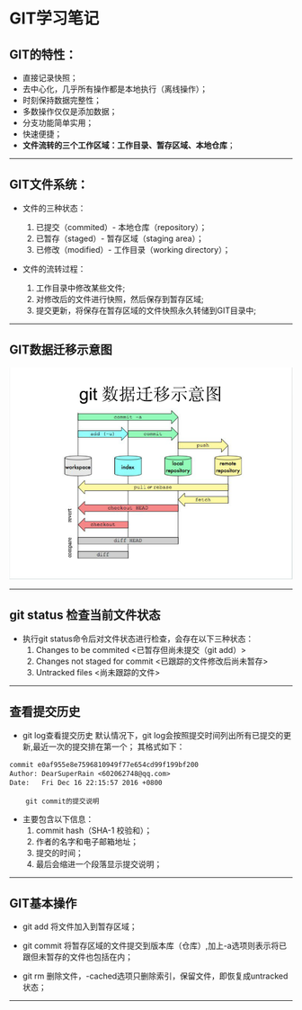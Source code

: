 # **GIT学习笔记**

## **GIT的特性**：
* 直接记录快照；
* 去中心化，几乎所有操作都是本地执行（离线操作）；
* 时刻保持数据完整性；
* 多数操作仅仅是添加数据；
* 分支功能简单实用；
* 快速便捷；
* **文件流转的三个工作区域：工作目录、暂存区域、本地仓库**；

***
## **GIT文件系统**：
* 文件的三种状态：
    1. 已提交（commited）- 本地仓库（repository）；
    2. 已暂存（staged）- 暂存区域（staging area）；
    3. 已修改（modified）- 工作目录（working directory）；

* 文件的流转过程：
    1. 工作目录中修改某些文件;
    2. 对修改后的文件进行快照，然后保存到暂存区域;
    3. 提交更新，将保存在暂存区域的文件快照永久转储到GIT目录中;

***
## **GIT数据迁移示意图**
![GIT数据迁移示意图](GIT.png)

***
## **git status 检查当前文件状态**
* 执行git status命令后对文件状态进行检查，会存在以下三种状态：
    1. Changes to be commited       <已暂存但尚未提交（git add）>
    2. Changes not staged for commit        <已跟踪的文件修改后尚未暂存>
    3. Untracked files      <尚未跟踪的文件>

***
## **查看提交历史**
* git log查看提交历史
默认情况下，git log会按照提交时间列出所有已提交的更新,最近一次的提交排在第一个；
其格式如下：
``` 
commit e0af955e8e7596810949f77e654cd99f199bf200
Author: DearSuperRain <602062748@qq.com>
Date:   Fri Dec 16 22:15:57 2016 +0800

    git commit的提交说明
```
* 主要包含以下信息：
    1. commit hash（SHA-1 校验和）；
    2. 作者的名字和电子邮箱地址；
    3. 提交的时间；
    4. 最后会缩进一个段落显示提交说明；

***
## **GIT基本操作**
* git add
    将文件加入到暂存区域；

* git commit
    将暂存区域的文件提交到版本库（仓库）,加上-a选项则表示将已跟但未暂存的文件也包括在内；
* git rm
    删除文件，-cached选项只删除索引，保留文件，即恢复成untracked状态；

***
